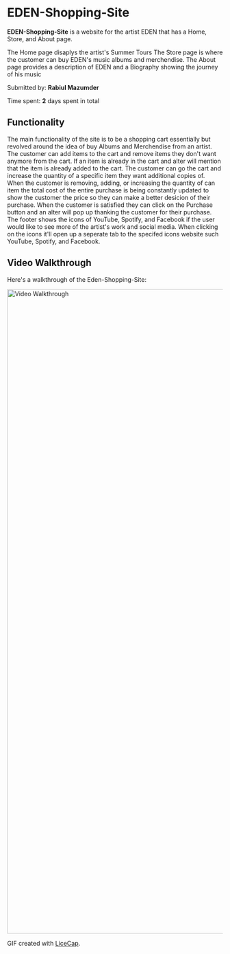 # EDEN-Shopping-Site

**EDEN-Shopping-Site** is a website for the artist EDEN that has a Home, Store, and About page. 

The Home page disaplys the artist's Summer Tours
The Store page is where the customer can buy EDEN's music albums and merchendise. The About page provides a description of EDEN and a Biography showing the journey of his music

Submitted by: **Rabiul Mazumder**

Time spent: **2** days spent in total

## Functionality
The main functionality of the site is to be a shopping cart essentially but revolved around the idea of buy Albums and Merchendise from an artist.
The customer can add items to the cart and remove items they don't want anymore from the cart. If an item is already in the cart and alter will mention
that the item is already added to the cart. The customer can go the cart and increase the quantity of a specific item they want additional copies of. When the
customer is removing, adding, or increasing the quantity of can item the total cost of the entire purchase is being constantly updated to show the customer
the price so they can make a better desicion of their purchase. When the customer is satisfied they can click on the Purchase button and an alter will pop up 
thanking the customer for their purchase. The footer shows the icons of YouTube, Spotify, and Facebook if the user would like to see more of the artist's work
and social media. When clicking on the icons it'll open up a seperate tab to the specifed icons website such YouTube, Spotify, and Facebook.

## Video Walkthrough

Here's a walkthrough of the Eden-Shopping-Site:

<img src='edenSite.gif' title='Video Walkthrough' width='1500' alt='Video Walkthrough' />

GIF created with [LiceCap](http://www.cockos.com/licecap/).
